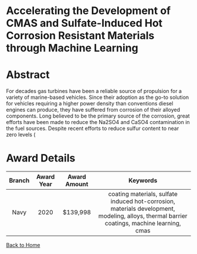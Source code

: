 
Accelerating the Development of CMAS and Sulfate-Induced Hot Corrosion Resistant Materials through Machine Learning
===================================================================================================================

# Abstract


For decades gas turbines have been a reliable source of propulsion for a variety of marine-based vehicles. Since their adoption as the go-to solution for vehicles requiring a higher power density than conventions diesel engines can produce, they have suffered from corrosion of their alloyed components. Long believed to be the primary source of the corrosion, great efforts have been made to reduce the Na2SO4 and CaSO4 contamination in the fuel sources. Despite recent efforts to reduce sulfur content to near zero levels (  

# Award Details

|Branch|Award Year|Award Amount|Keywords|
| :---: | :---: | :---: | :---: |
|Navy|2020|$139,998|coating materials, sulfate induced hot-corrosion, materials development, modeling, alloys, thermal barrier coatings, machine learning, cmas|
  
  


[Back to Home](https://github.com/chrischow/dod_sbir_awards/JH/#2231)